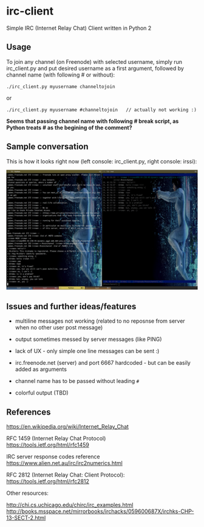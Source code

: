 # irc-client

Simple IRC (Internet Relay Chat) Client written in Python 2

## Usage

To join any channel (on Freenode) with selected username, simply run irc_client.py and put desired username as a first argument, followed by channel name (with following # or without):

```
./irc_client.py myusername channeltojoin
```

or

```
./irc_client.py myusername #channeltojoin   // actually not working :)
```

__Seems that passing channel name with following # break script, as Python treats # as the begining of the comment?__


## Sample conversation

This is how it looks right now (left console: irc_client.py, right console: irssi):

![Sample conversation](sample-talk.png)


## Issues and further ideas/features

- multiline messages not working (related to no reposnse from server when no other user post message)
- output sometimes messed by server messages (like PING)
- lack of UX - only simple one line messages can be sent :)
- irc.freenode.net (server) and port 6667 hardcoded - but can be easily added as arguments
- channel name has to be passed without leading ```#```

- colorful output (TBD)


## References

https://en.wikipedia.org/wiki/Internet_Relay_Chat

RFC 1459 (Internet Relay Chat Protocol)                                             
https://tools.ietf.org/html/rfc1459

IRC server response codes reference                                                 
https://www.alien.net.au/irc/irc2numerics.html

RFC 2812 (Internet Relay Chat: Client Protocol):                                
https://tools.ietf.org/html/rfc2812

Other resources:

http://chi.cs.uchicago.edu/chirc/irc_examples.html                                                  
http://books.msspace.net/mirrorbooks/irchacks/059600687X/irchks-CHP-13-SECT-2.html



